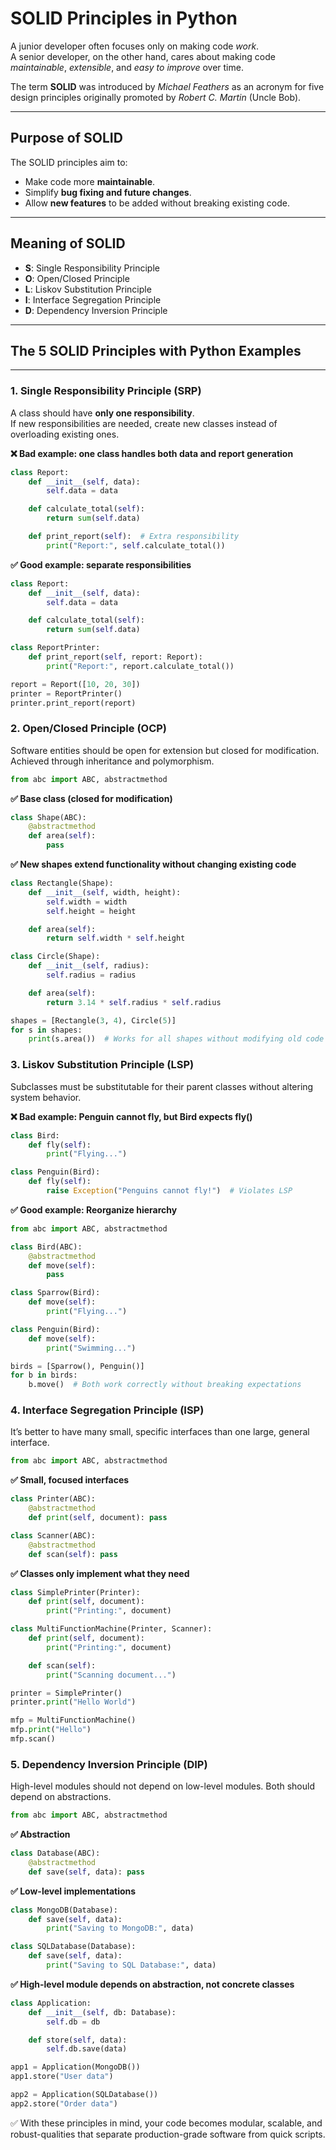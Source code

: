 # SOLID Principles in Python  

A junior developer often focuses only on making code *work*.  
A senior developer, on the other hand, cares about making code *maintainable*, *extensible*, and *easy to improve* over time.  

The term **SOLID** was introduced by *Michael Feathers* as an acronym for five design principles originally promoted by *Robert C. Martin* (Uncle Bob).  

---

## Purpose of SOLID
The SOLID principles aim to:  
* Make code more **maintainable**.  
* Simplify **bug fixing and future changes**.  
* Allow **new features** to be added without breaking existing code.  

---

## Meaning of SOLID
* **S**: Single Responsibility Principle  
* **O**: Open/Closed Principle  
* **L**: Liskov Substitution Principle  
* **I**: Interface Segregation Principle  
* **D**: Dependency Inversion Principle  

---

## The 5 SOLID Principles with Python Examples  

---

### 1. Single Responsibility Principle (SRP)  

A class should have **only one responsibility**.  
If new responsibilities are needed, create new classes instead of overloading existing ones.  


**❌ Bad example: one class handles both data and report generation**
```python
class Report:
    def __init__(self, data):
        self.data = data

    def calculate_total(self):
        return sum(self.data)

    def print_report(self):  # Extra responsibility
        print("Report:", self.calculate_total())
```

**✅ Good example: separate responsibilities**
```python
class Report:
    def __init__(self, data):
        self.data = data

    def calculate_total(self):
        return sum(self.data)

class ReportPrinter:
    def print_report(self, report: Report):
        print("Report:", report.calculate_total())

report = Report([10, 20, 30])
printer = ReportPrinter()
printer.print_report(report)
```

### 2. Open/Closed Principle (OCP)

Software entities should be open for extension but closed for modification.
Achieved through inheritance and polymorphism.

```python
from abc import ABC, abstractmethod
```

**✅ Base class (closed for modification)**
```python
class Shape(ABC):
    @abstractmethod
    def area(self):
        pass
```

**✅ New shapes extend functionality without changing existing code**
```python
class Rectangle(Shape):
    def __init__(self, width, height):
        self.width = width
        self.height = height

    def area(self):
        return self.width * self.height

class Circle(Shape):
    def __init__(self, radius):
        self.radius = radius

    def area(self):
        return 3.14 * self.radius * self.radius

shapes = [Rectangle(3, 4), Circle(5)]
for s in shapes:
    print(s.area())  # Works for all shapes without modifying old code
```

### 3. Liskov Substitution Principle (LSP)

Subclasses must be substitutable for their parent classes without altering system behavior.

**❌ Bad example: Penguin cannot fly, but Bird expects fly()**
```python
class Bird:
    def fly(self):
        print("Flying...")

class Penguin(Bird):
    def fly(self):
        raise Exception("Penguins cannot fly!")  # Violates LSP
```
**✅ Good example: Reorganize hierarchy**
```python
from abc import ABC, abstractmethod

class Bird(ABC):
    @abstractmethod
    def move(self):
        pass

class Sparrow(Bird):
    def move(self):
        print("Flying...")

class Penguin(Bird):
    def move(self):
        print("Swimming...")

birds = [Sparrow(), Penguin()]
for b in birds:
    b.move()  # Both work correctly without breaking expectations
```

### 4. Interface Segregation Principle (ISP)

It’s better to have many small, specific interfaces than one large, general interface.
```python
from abc import ABC, abstractmethod
```
**✅ Small, focused interfaces**
```python
class Printer(ABC):
    @abstractmethod
    def print(self, document): pass

class Scanner(ABC):
    @abstractmethod
    def scan(self): pass
```

**✅ Classes only implement what they need**
```python
class SimplePrinter(Printer):
    def print(self, document):
        print("Printing:", document)

class MultiFunctionMachine(Printer, Scanner):
    def print(self, document):
        print("Printing:", document)

    def scan(self):
        print("Scanning document...")

printer = SimplePrinter()
printer.print("Hello World")

mfp = MultiFunctionMachine()
mfp.print("Hello")
mfp.scan()
```

### 5. Dependency Inversion Principle (DIP)

High-level modules should not depend on low-level modules.
Both should depend on abstractions.

```python
from abc import ABC, abstractmethod
```
**✅ Abstraction**
```python
class Database(ABC):
    @abstractmethod
    def save(self, data): pass
```
**✅ Low-level implementations**
```python
class MongoDB(Database):
    def save(self, data):
        print("Saving to MongoDB:", data)

class SQLDatabase(Database):
    def save(self, data):
        print("Saving to SQL Database:", data)
```
**✅ High-level module depends on abstraction, not concrete classes**
```python
class Application:
    def __init__(self, db: Database):
        self.db = db

    def store(self, data):
        self.db.save(data)

app1 = Application(MongoDB())
app1.store("User data")

app2 = Application(SQLDatabase())
app2.store("Order data")
```

✅ With these principles in mind, your code becomes modular, scalable, and robust-qualities that separate production-grade software from quick scripts.
